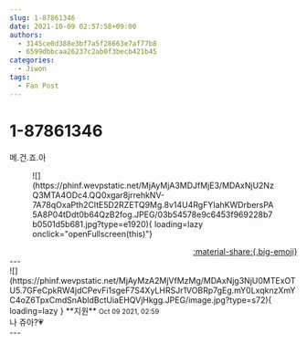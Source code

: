 ```yaml
---
slug: 1-87861346
date: 2021-10-09 02:57:58+09:00
authors:
  - 3145ce0d388e3bf7a5f28663e7af77b8
  - 6599dbbcaa26237c2ab0f3becb421b45
categories:
  - Jiwon
tags:
  - Fan Post
---
```


# 1-87861346

<div class="post-container" markdown="1">
<div class="content-container md-sidebar__scrollwrap" markdown="1">

메.건.죠.아<br>
<figure markdown="1">
![](https://phinf.wevpstatic.net/MjAyMjA3MDJfMjE3/MDAxNjU2NzQ3MTA4ODc4.QQ0xgar8jrrehkNV-7A78qOxaPth2CltE5D2RZETQ9Mg.8v14U4RgFYIahKWDrbersPA5A8P04tDdt0b64QzB2fog.JPEG/03b54578e9c6453f969228b7b0501d5b681.jpg?type=e1920){ loading=lazy onclick="openFullscreen(this)"}
</figure>


</div>
</div>

<div style="text-align: right;" markdown="1">
<a href="https://weverse.io/fromis9/fanpost/1-87861346" style="text-align: right;">:material-share:{.big-emoji}</a>
</div>
---

<div class="comments-container md-sidebar__scrollwrap" markdown="1">
<div class="comment" markdown="1">
<div class='id-container' markdown="1">
![](https://phinf.wevpstatic.net/MjAyMzA2MjVfMzMg/MDAxNjg3NjU0MTExOTU5.7GFeCpkRW4jdCPevFi1sgeF7S4XyLHRSJr1VOBRp7gEg.mY0LxqknzXmYC4oZ6TpxCmdSnAbldBctUiaEHQVjHkgg.JPEG/image.jpg?type=s72){ loading=lazy }
**<span class="artist">지원</span>** <small>Oct 09 2021, 02:59</small><br>
</div>
<div class='comment-body' markdown="1">
나 쥬아?💗
</div>
</div>
</div>
---
